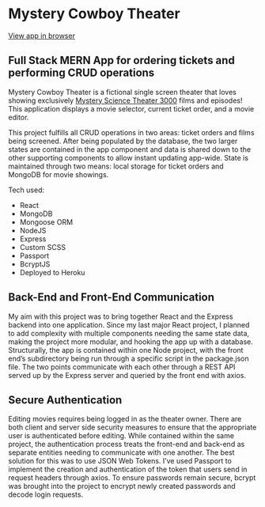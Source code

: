 # Mystery Cowboy Theater

[View app in browser](https://mystery-cowboy-theater.herokuapp.com/theater/The-Domain)

## Full Stack MERN App for ordering tickets and performing CRUD operations

Mystery Cowboy Theater is a fictional single screen theater that loves showing exclusively [Mystery Science Theater 3000](https://en.wikipedia.org/wiki/Mystery_Science_Theater_3000) films and episodes! This application displays a movie selector, current ticket order, and a movie editor.

This project fulfills all CRUD operations in two areas: ticket orders and films being screened. After being populated by the database, the two larger states are contained in the app component and data is shared down to the other supporting components to allow instant updating app-wide. State is maintained through two means: local storage for ticket orders and MongoDB for movie showings.

Tech used:

- React
- MongoDB
- Mongoose ORM
- NodeJS
- Express
- Custom SCSS
- Passport
- BcryptJS
- Deployed to Heroku

## Back-End and Front-End Communication

My aim with this project was to bring together React and the Express backend into one application. Since my last major React project, I planned to add complexity with multiple components needing the same state data, making the project more modular, and hooking the app up with a database. Structurally, the app is contained within one Node project, with the front end’s subdirectory being run through a specific script in the package.json file. The two points communicate with each other through a REST API served up by the Express server and queried by the front end with axios.

## Secure Authentication

Editing movies requires being logged in as the theater owner. There are both client and server side security measures to ensure that the appropriate user is authenticated before editing. While contained within the same project, the authentication process treats the front-end and back-end as separate entities needing to communicate with one another. The best solution for this was to use JSON Web Tokens. I’ve used Passport to implement the creation and authentication of the token that users send in request headers through axios. To ensure passwords remain secure, bcrypt was brought into the project to encrypt newly created passwords and decode login requests.
